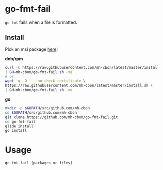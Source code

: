 # go-fmt-fail

`go fmt` fails when a file is formatted.

## Install

Pick an msi package [here](https://github.com/mh-cbon/go-fmt-fail/releases)!

__deb/rpm__

```sh
curl -L https://raw.githubusercontent.com/mh-cbon/latest/master/install.sh \
| GH=mh-cbon/go-fmt-fail sh -xe
# or
wget -q -O - --no-check-certificate \
https://raw.githubusercontent.com/mh-cbon/latest/master/install.sh \
| GH=mh-cbon/go-fmt-fail sh -xe
```

__go__

```sh
mkdir -p $GOPATH/src/github.com/mh-cbon
cd $GOPATH/src/github.com/mh-cbon
git clone https://github.com/mh-cbon/go-fmt-fail.git
cd go-fmt-fail
glide install
go install
```

# Usage

```sh
go-fmt-fail [packages or files]
```
